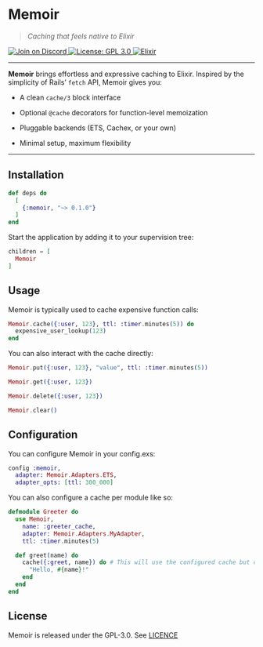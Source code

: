 # Memoir

> *Caching that feels native to Elixir*

<a href="https://discord.gg/code-society-823178343943897088">
  <img src="https://discordapp.com/api/guilds/823178343943897088/widget.png?style=shield" alt="Join on Discord">
</a>
<a href="https://opensource.org/licenses/gpl-3.0">
  <img src="https://img.shields.io/badge/License-GPL%203.0-blue.svg" alt="License: GPL 3.0">
</a>
<a href="https://hexdocs.pm/elixir">
  <img src="https://img.shields.io/badge/Elixir-1.18.1-4e2a8e" alt="Elixir">
</a>

---

**Memoir** brings effortless and expressive caching to Elixir. Inspired by the simplicity of Rails’ `fetch` API, Memoir gives you:

- A clean `cache/3` block interface

- Optional `@cache` decorators for function-level memoization

- Pluggable backends (ETS, Cachex, or your own)

- Minimal setup, maximum flexibility

---

## Installation

```elixir
def deps do
  [
    {:memoir, "~> 0.1.0"}
  ]
end
```

Start the application by adding it to your supervision tree:

```elixir
children = [
  Memoir
]
```

## Usage

Memoir is typically used to cache expensive function calls:

```elixir
Memoir.cache({:user, 123}, ttl: :timer.minutes(5)) do
  expensive_user_lookup(123)
end
```

You can also interact with the cache directly:

```elixir
Memoir.put({:user, 123}, "value", ttl: :timer.minutes(5))

Memoir.get({:user, 123})

Memoir.delete({:user, 123})

Memoir.clear()
```

## Configuration

You can configure Memoir in your config.exs:
```elixir
config :memoir,
  adapter: Memoir.Adapters.ETS,
  adapter_opts: [ttl: 300_000]
```

You can also configure a cache per module like so:

```elixir
defmodule Greeter do
  use Memoir,
    name: :greeter_cache,
    adapter: Memoir.Adapters.MyAdapter,
    ttl: :timer.minutes(5)

  def greet(name) do
    cache({:greet, name}) do # This will use the configured cache but can be overriden
      "Hello, #{name}!"
    end
  end
end
```

## License

Memoir is released under the GPL-3.0. See [LICENCE](LICENCE)